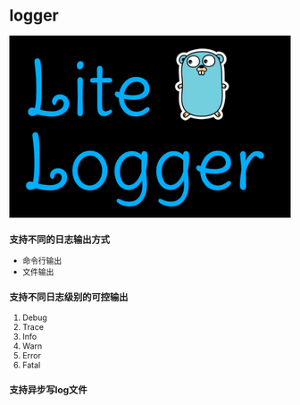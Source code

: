 # logger

![icon](img/icon.png)

### 支持不同的日志输出方式
- 命令行输出
- 文件输出


### 支持不同日志级别的可控输出
1. Debug
2. Trace
3. Info
4. Warn
5. Error
6. Fatal

### 支持异步写log文件

